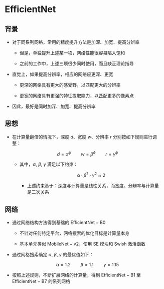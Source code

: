 # $\mathrm{EfficientNet}$

## 背景

- 对于同系列网络，常用的精度提升方法是加深、加宽、提高分辨率

  - 但是，单独提升上述某一项，网络性能很容易陷入饱和

  - 之前的工作中，上述三项很少同时使用，而且缺乏理论指导

- 直觉上，如果提高分辨率，相应的网络应更深、更宽

  - 更深的网络具有更大的感受野，以匹配更大的分辨率

  - 更宽的网络具有更强的特征提取能力，以匹配更多的像素点

- 因此，最好是同时加深、加宽、提高分辨率

## 思想

- 在计算量翻倍的情况下，深度 $d$、宽度 $w$、分辨率 $r$ 分别按如下规则进行调整：

  $$
  d = \alpha ^ {\phi} \qquad w = \beta ^ {\phi} \qquad r = \gamma ^ {\phi}
  $$

  - 其中，$\alpha, \ \beta, \ \gamma$ 满足以下约束：

    $$
    \alpha \cdot \beta ^ {2} \cdot \gamma ^ {2} \approx 2
    $$

    - 上述约束基于：深度与计算量是线性关系，而宽度、分辨率与计算量是二次关系

## 网络

- 通过网络结构方法得到基础的 $\mathrm{EfficientNet-B0}$

  - 不针对任何特定平台，网络搜索的优化目标是计算量本身

  - 基本单元类似 $\mathrm{MobileNet-v2}$，使用 $\mathrm{SE}$ 模块和 $\mathrm{Swish}$ 激活函数

- 通过网格搜索确定 $\alpha, \ \beta, \ \gamma$ 的最优值如下：

  $$
  \alpha = 1.2 \qquad \beta = 1.1 \qquad \gamma=1.15
  $$

- 按照上述规则，不断扩展网络的计算量，得到 $\mathrm{EfficientNet-B1}$ 至 $\mathrm{EfficientNet-B7}$ 的系列网络